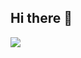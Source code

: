 ## Hi there 👋

<!--
**rajeshj11/rajeshj11** is a ✨ _special_ ✨ repository because its `README.md` (this file) appears on your GitHub profile.

Here are some ideas to get you started:

- 🔭 I’m currently working on ...
- 🌱 I’m currently learning ...
- 👯 I’m looking to collaborate on ...
- 🤔 I’m looking for help with ...
- 💬 Ask me about ...
- 📫 How to reach me: ...
- 😄 Pronouns: ...
- ⚡ Fun fact: ...
-->

<!--## Current GitHub Stats 📊
![Stats](https://github-readme-stats.vercel.app/api?username=rajeshj11&show_icons=true&hide_border=false&theme=jolly&count_private=true&include_all_commits=true)
![Langs](https://github-readme-stats.vercel.app/api/top-langs/?username=rajeshj11&show_icons=true&hide_border=false&theme=jolly&count_private=true&include_all_commits=true&layout=compact)
> Check Commits below, GitHub stats are sometimes inaccurate due to caching.

## GitHub Streaks 🔥
![Streaks](http://github-readme-streak-stats.herokuapp.com?user=rajeshj11&theme=jolly&date_format=j%20M%5B%20Y%5D)
-->

<a href="https://visitcount.itsvg.in">
  <img src="https://visitcount.itsvg.in/api?id=rajesh-jonnalagadda&label=Profile%20Views&color=0&icon=0&pretty=false" />
</a>
